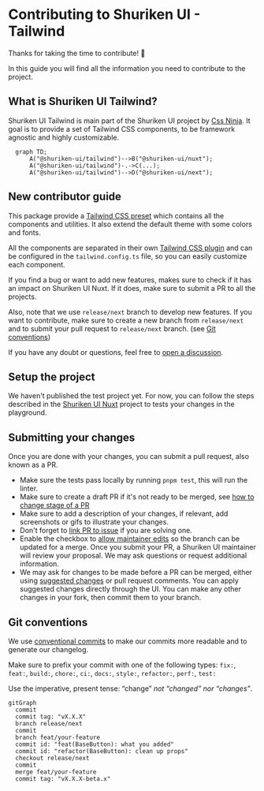 # Contributing to Shuriken UI - Tailwind

Thanks for taking the time to contribute! 🎉

In this guide you will find all the information you need to contribute to the project.

## What is Shuriken UI Tailwind?

Shuriken UI Tailwind is main part of the Shuriken UI project by [Css Ninja](https://github.com/cssninjaStudio). It goal is to provide a set of Tailwind CSS components, to be framework agnostic and highly customizable.

```mermaid
  graph TD;
      A("@shuriken-ui/tailwind")-->B("@shuriken-ui/nuxt");
      A("@shuriken-ui/tailwind")-.->C(...);
      A("@shuriken-ui/tailwind")-->D("@shuriken-ui/next");
```

## New contributor guide

This package provide a [Tailwind CSS preset](https://tailwindcss.com/docs/presets) which contains all the components and utilities. It also extend the default theme with some colors and fonts.

All the components are separated in their own [Tailwind CSS plugin](https://tailwindcss.com/docs/plugins) and can be configured in the `tailwind.config.ts` file, so you can easily customize each component.

If you find a bug or want to add new features, makes sure to check if it has an impact on Shuriken UI Nuxt. If it does, make sure to submit a PR to all the projects.

Also, note that we use `release/next` branch to develop new features. If you want to contribute, make sure to create a new branch from `release/next` and to submit your pull request to `release/next` branch. (see [Git conventions](#git-conventions))

If you have any doubt or questions, feel free to [open a discussion](https://github.com/shuriken-ui/tailwind/discussions).

## Setup the project

We haven't published the test project yet. For now, you can follow the steps described in the [Shuriken UI Nuxt](https://github.com/shuriken-ui/nuxt/blob/main/CONTRIBUTING.md#setup-the-project) project to tests your changes in the playground.

## Submitting your changes

Once you are done with your changes, you can submit a pull request, also known as a PR.

- Make sure the tests pass locally by running `pnpm test`, this will run the linter.
- Make sure to create a draft PR if it's not ready to be merged, see [how to change stage of a PR](https://docs.github.com/en/pull-requests/collaborating-with-pull-requests/proposing-changes-to-your-work-with-pull-requests/changing-the-stage-of-a-pull-request)
- Make sure to add a description of your changes, if relevant, add screenshots or gifs to illustrate your changes.
- Don't forget to [link PR to issue](https://docs.github.com/en/issues/tracking-your-work-with-issues/linking-a-pull-request-to-an-issue) if you are solving one.
- Enable the checkbox to [allow maintainer edits](https://docs.github.com/en/github/collaborating-with-issues-and-pull-requests/allowing-changes-to-a-pull-request-branch-created-from-a-fork) so the branch can be updated for a merge. Once you submit your PR, a Shuriken UI maintainer will review your proposal. We may ask questions or request additional information.
- We may ask for changes to be made before a PR can be merged, either using [suggested changes](https://docs.github.com/en/pull-requests/collaborating-with-pull-requests/reviewing-changes-in-pull-requests/incorporating-feedback-in-your-pull-request) or pull request comments. You can apply suggested changes directly through the UI. You can make any other changes in your fork, then commit them to your branch.

## Git conventions

We use [conventional commits](https://www.conventionalcommits.org/en/v1.0.0/) to make our commits more readable and to generate our changelog.

Make sure to prefix your commit with one of the following types:
`fix:`, `feat:`, `build:`, `chore:`, `ci:`, `docs:`, `style:`, `refactor:`, `perf:`, `test:`

Use the imperative, present tense: “change” _not “changed” nor “changes”_.

```mermaid
gitGraph
  commit
  commit tag: "vX.X.X"
  branch release/next
  commit
  branch feat/your-feature
  commit id: "feat(BaseButton): what you added"
  commit id: "refactor(BaseButton): clean up props"
  checkout release/next
  commit
  merge feat/your-feature
  commit tag: "vX.X.X-beta.x"
```
